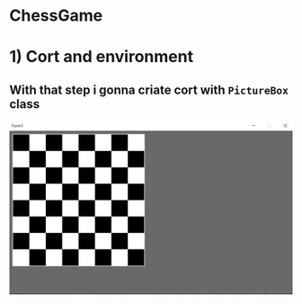 # ChessGame

<h1>1) Cort and environment</h1>
<h2>With that step i gonna criate cort with <code>PictureBox</code> class</h2>
<img src="./img/chesscort.png">
